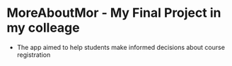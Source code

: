 # MoreAboutMor - My Final Project in my colleage 
- The app aimed to help students make informed decisions about course registration

  

